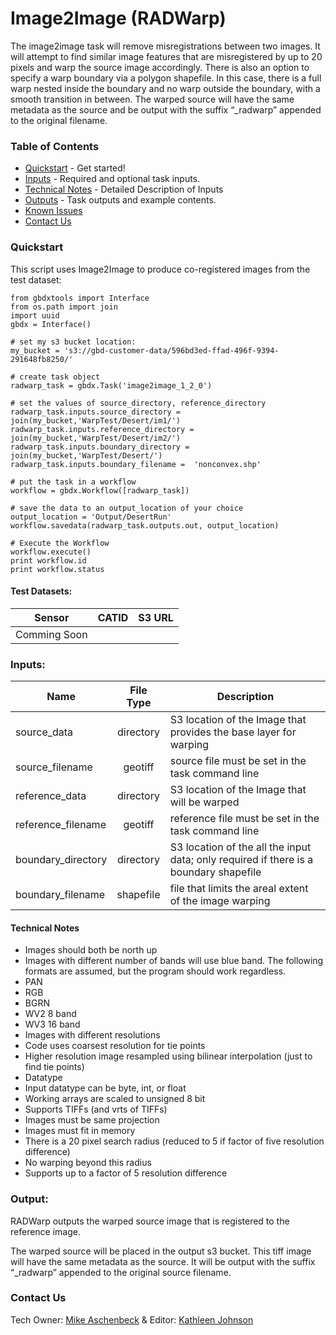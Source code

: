 # Image2Image (RADWarp)

The image2image task will remove misregistrations between two images.  It will attempt to find similar image features that are misregistered by up to 20 pixels and warp the source image accordingly.  There is also an option to specify a warp boundary via a polygon shapefile.  In this case, there is a full warp nested inside the boundary and no warp outside the boundary, with a smooth transition in between.  The warped source will have the same metadata as the source and be output with the suffix “_radwarp” appended to the original filename.

### Table of Contents
 * [Quickstart](#quickstart) - Get started!
 * [Inputs](#inputs) - Required and optional task inputs.
 * [Technical Notes](#technical-notes) - Detailed Description of Inputs
 * [Outputs](#outputs) - Task outputs and example contents.
 * [Known Issues](#known-issues)
 * [Contact Us](#contact-us)

### Quickstart

This script uses Image2Image to produce co-registered images from the test dataset:

   	from gbdxtools import Interface
	from os.path import join
	import uuid
	gbdx = Interface()
	
	# set my s3 bucket location:
	my_bucket = 's3://gbd-customer-data/596bd3ed-ffad-496f-9394-291648fb8250/'
	
	# create task object
	radwarp_task = gbdx.Task('image2image_1_2_0')
	
	# set the values of source_directory, reference_directory
	radwarp_task.inputs.source_directory = join(my_bucket,'WarpTest/Desert/im1/')
	radwarp_task.inputs.reference_directory = join(my_bucket,'WarpTest/Desert/im2/')
	radwarp_task.inputs.boundary_directory = join(my_bucket,'WarpTest/Desert/')
	radwarp_task.inputs.boundary_filename =  'nonconvex.shp'
	
	# put the task in a workflow
	workflow = gbdx.Workflow([radwarp_task])
	
	# save the data to an output_location of your choice
	output_location = 'Output/DesertRun'
	workflow.savedata(radwarp_task.outputs.out, output_location)
	
	# Execute the Workflow
	workflow.execute()
	print workflow.id
	print workflow.status


#### Test Datasets:
Sensor                   |       CATID           |   S3 URL
-------------------------|:---------------------:|---------------------------------
Comming Soon             |                      |
     
     
     
### Inputs:

Name                     |       File Type       |   Description
-------------------------|:---------------------:|---------------------------------
source_data         |  directory   | S3 location of the Image that provides the base layer for warping
source_filename     |  geotiff     | source file must be set in the task command line
reference_data      |  directory   | S3 location of the Image that will be warped
reference_filename  |  geotiff     | reference file must be set in the task command line
boundary_directory  |  directory   | S3 location of the all the input data; only required if there is a boundary shapefile 
boundary_filename   |  shapefile   | file that limits the areal extent of the image warping

#### Technical Notes
*  Images should both be north up
*  Images with different number of bands will use blue band.  The following formats are assumed, but the program should work regardless.
  * PAN
  * RGB
  * BGRN
  * WV2 8 band
  * WV3 16 band
*  Images with different resolutions
  * Code uses coarsest resolution for tie points
  * Higher resolution image resampled using bilinear interpolation (just to find tie points)
*  Datatype
  * Input datatype can be byte, int, or float
  * Working arrays are scaled to unsigned 8 bit
  * Supports TIFFs (and vrts of TIFFs)
*  Images must be same projection
*  Images must fit in memory
*  There is a 20 pixel search radius (reduced to 5 if factor of five resolution difference)
  *  No warping beyond this radius
*  Supports up to a factor of 5 resolution difference



### Output:
RADWarp outputs the warped source image that is registered to the reference image.

The warped source will be placed in the output s3 bucket.  This tiff image will have the same metadata as the source.  It will be output with the suffix “_radwarp” appended to the original source filename.


### Contact Us
Tech Owner: [Mike Aschenbeck](#acomermichael.aschenbeck@digitalglobe.com) & Editor:  [Kathleen Johnson](#kathleen.johnsons@digitalglobe.com)
